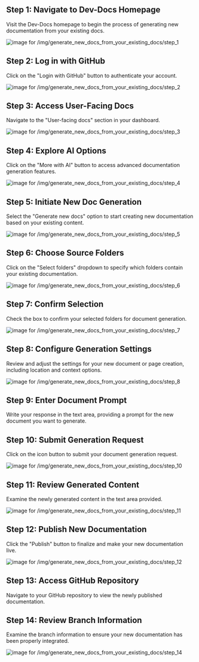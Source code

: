 
## Step 1: Navigate to Dev-Docs Homepage

Visit the Dev-Docs homepage to begin the process of generating new documentation from your existing docs.

![image for /img/generate_new_docs_from_your_existing_docs/step_1](/img/generate_new_docs_from_your_existing_docs/step_1.png)

## Step 2: Log in with GitHub

Click on the "Login with GitHub" button to authenticate your account.

![image for /img/generate_new_docs_from_your_existing_docs/step_2](/img/generate_new_docs_from_your_existing_docs/step_2.png)

## Step 3: Access User-Facing Docs

Navigate to the "User-facing docs" section in your dashboard.

![image for /img/generate_new_docs_from_your_existing_docs/step_3](/img/generate_new_docs_from_your_existing_docs/step_3.png)

## Step 4: Explore AI Options

Click on the "More with AI" button to access advanced documentation generation features.

![image for /img/generate_new_docs_from_your_existing_docs/step_4](/img/generate_new_docs_from_your_existing_docs/step_4.png)

## Step 5: Initiate New Doc Generation

Select the "Generate new docs" option to start creating new documentation based on your existing content.

![image for /img/generate_new_docs_from_your_existing_docs/step_5](/img/generate_new_docs_from_your_existing_docs/step_5.png)

## Step 6: Choose Source Folders

Click on the "Select folders" dropdown to specify which folders contain your existing documentation.

![image for /img/generate_new_docs_from_your_existing_docs/step_6](/img/generate_new_docs_from_your_existing_docs/step_6.png)

## Step 7: Confirm Selection

Check the box to confirm your selected folders for document generation.

![image for /img/generate_new_docs_from_your_existing_docs/step_7](/img/generate_new_docs_from_your_existing_docs/step_7.png)

## Step 8: Configure Generation Settings

Review and adjust the settings for your new document or page creation, including location and context options.

![image for /img/generate_new_docs_from_your_existing_docs/step_8](/img/generate_new_docs_from_your_existing_docs/step_8.png)

## Step 9: Enter Document Prompt

Write your response in the text area, providing a prompt for the new document you want to generate.

## Step 10: Submit Generation Request

Click on the icon button to submit your document generation request.

![image for /img/generate_new_docs_from_your_existing_docs/step_10](/img/generate_new_docs_from_your_existing_docs/step_10.png)

## Step 11: Review Generated Content

Examine the newly generated content in the text area provided.

![image for /img/generate_new_docs_from_your_existing_docs/step_11](/img/generate_new_docs_from_your_existing_docs/step_11.png)

## Step 12: Publish New Documentation

Click the "Publish" button to finalize and make your new documentation live.

![image for /img/generate_new_docs_from_your_existing_docs/step_12](/img/generate_new_docs_from_your_existing_docs/step_12.png)

## Step 13: Access GitHub Repository

Navigate to your GitHub repository to view the newly published documentation.


## Step 14: Review Branch Information

Examine the branch information to ensure your new documentation has been properly integrated.

![image for /img/generate_new_docs_from_your_existing_docs/step_14](/img/generate_new_docs_from_your_existing_docs/step_14.png)

  